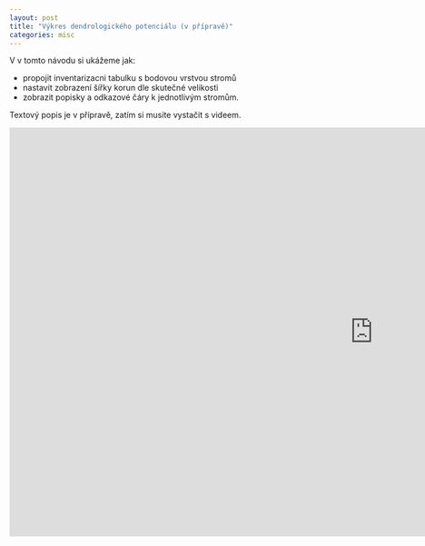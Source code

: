 ```yaml
---
layout: post
title: "Výkres dendrologického potenciálu (v přípravě)"
categories: misc
---
```

V v tomto návodu si ukážeme jak:
* propojit inventarizacni tabulku s bodovou vrstvou stromů 
* nastavit zobrazení šířky korun dle skutečné velikosti
* zobrazit popisky a odkazové čáry k jednotlivým stromům.

Textový popis je v přípravě, zatím si musíte vystačit s videem. 

<iframe width="1280" height="720" src="https://www.youtube.com/embed/giOmUj5sUgw" title="P2 DP Nastaveni velikosti korun stromů v QGIS" frameborder="0" allow="accelerometer; autoplay; clipboard-write; encrypted-media; gyroscope; picture-in-picture" allowfullscreen></iframe>
